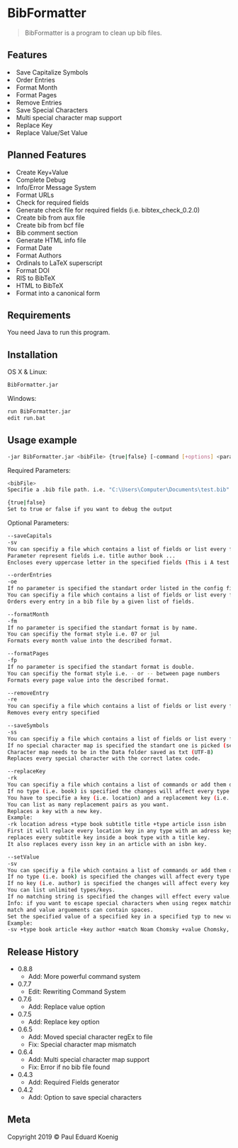 # BibFormatter
> BibFormatter is a program to clean up bib files.

## Features

<li>Save Capitalize Symbols</li>
<li>Order Entries</li>
<li>Format Month</li>
<li>Format Pages</li>
<li>Remove Entries</li>
<li>Save Special Characters</li>
<li>Multi special character map support</li>
<li>Replace Key</li>
<li>Replace Value/Set Value</li>

## Planned Features

<li>Create Key+Value</li>
<li>Complete Debug</li>
<li>Info/Error Message System</li>
<li>Format URLs</li>
<li>Check for required fields</li>
<li>Generate check file for required fields (i.e. bibtex_check_0.2.0)</li>
<li>Create bib from aux file</li>
<li>Create bib from bcf file</li>
<li>Bib comment section</li>
<li>Generate HTML info file</li>
<li>Format Date</li>
<li>Format Authors</li>
<li>Ordinals to LaTeX superscript</li>
<li>Format DOI</li>
<li>RIS to BibTeX</li>
<li>HTML to BibTeX</li>
<li>Format into a canonical form</li>


## Requirements

You need Java to run this program.

## Installation

OS X & Linux:

```sh
BibFormatter.jar
```

Windows:

```sh
run BibFormatter.jar
edit run.bat
```

## Usage example

```sh
-jar BibFormatter.jar <bibFile> {true|false} [-command [+options] <parameter>] ...
```

Required Parameters:
```sh
<bibFile>
Specifie a .bib file path. i.e. "C:\Users\Computer\Documents\test.bib"
```
```sh
{true|false}
Set to true or false if you want to debug the output
```

Optional Parameters:
```sh
--saveCapitals
-sv
You can specifiy a file which contains a list of fields or list every field as parameter.
Parameter represent fields i.e. title author book ...
Encloses every uppercase letter in the specified fields (This i A test -> {T}his is {A} test). 
```
```sh
--orderEntries
-oe
If no parameter is specified the standart order listed in the config file is used.
You can specifiy a file which contains a list of fields or list every field as parameter.
Orders every entry in a bib file by a given list of fields.
```
```sh
--formatMonth
-fm
If no parameter is specified the standart format is by name.
You can specifiy the format style i.e. 07 or jul
Formats every month value into the described format.
```
```sh
--formatPages
-fp
If no parameter is specified the standart format is double.
You can specifiy the format style i.e. - or -- between page numbers
Formats every page value into the described format.
```
```sh
--removeEntry
-re
You can specifiy a file which contains a list of fields or list every field as parameter.
Removes every entry specified
```
```sh
--saveSymbols
-ss
You can specifiy a file which contains a list of fields or list every field as parameter.
If no special character map is specified the standart one is picked (see config).
Character map needs to be in the Data folder saved as txt (UTF-8)
Replaces every special character with the correct latex code.
```
```sh
--replaceKey 
-rk
You can specifiy a file which contains a list of commands or add them directly.
If no type (i.e. book) is specified the changes will affect every type (until a type has specified). 
You have to specifie a key (i.e. location) and a replacement key (i.e. adress).
You can list as many replacement pairs as you want.
Replaces a key with a new key.
Example:
-rk location adress +type book subtitle title +type article issn isbn 
First it will replace every location key in any type with an adress key and than
replaces every subtitle key inside a book type with a title key.
It also replaces every issn key in an article with an isbn key. 
```
```sh
--setValue 
-sv
You can specifiy a file which contains a list of commands or add them directly.
If no type (i.e. book) is specified the changes will affect every type (until a type has specified).
If no key (i.e. author) is specified the changes will affect every key (until a type has specified).  
You can list unlimited types/keys. 
If no matching string is specified the changes will effect every value.
Info: if you want to escape special characters when using regex matching, use a file (i.e. +match C:/regexcode.txt)
match and value arguements can contain spaces.
Set the specified value of a specified key in a specified typ to new value. 
Example:
-sv +type book article +key author +match Noam Chomsky +value Chomsky, N.

```

## Release History

* 0.8.8
    * Add: More powerful command system
* 0.7.7
    * Edit: Rewriting Command System
* 0.7.6
    * Add: Replace value option
* 0.7.5
    * Add: Replace key option
* 0.6.5
    * Add: Moved special character regEx to file
    * Fix: Special character map mismatch
* 0.6.4
    * Add: Multi special character map support
    * Fix: Error if no bib file found
* 0.4.3
    * Add: Required Fields generator
* 0.4.2
    * Add: Option to save special characters

## Meta

Copyright 2019 © Paul Eduard Koenig
